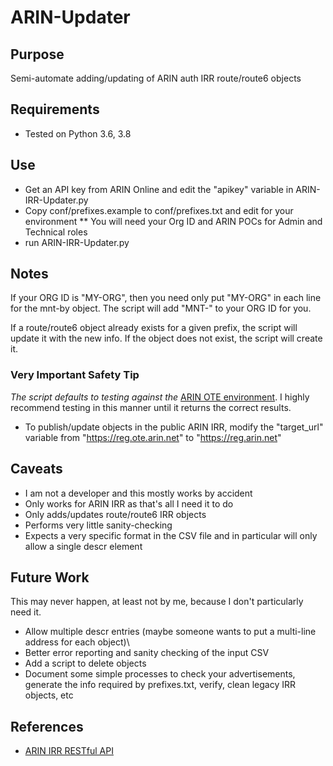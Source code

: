 # ARIN-Updater

## Purpose

Semi-automate adding/updating of ARIN auth IRR route/route6 objects

## Requirements

* Tested on Python 3.6, 3.8

## Use

* Get an API key from ARIN Online and edit the "apikey" variable in ARIN-IRR-Updater.py
* Copy conf/prefixes.example to conf/prefixes.txt and edit for your environment
** You will need your Org ID and ARIN POCs for Admin and Technical roles
* run ARIN-IRR-Updater.py

## Notes

If your ORG ID is "MY-ORG", then you need only put "MY-ORG" in each line for the mnt-by object. The script will add "MNT-" to your ORG ID for you.

If a route/route6 object already exists for a given prefix, the script will update it with the new info. If the object does not exist, the script will create it.

### Very Important Safety Tip

_The script defaults to testing against the_ [ARIN OTE environment](https://www.arin.net/reference/tools/testing/?msclkid=f88c8e5aaedd11ec837b672505346c2e). I highly recommend testing in this manner until it returns the correct results. 

* To publish/update objects in the public ARIN IRR, modify the "target_url" variable from "https://reg.ote.arin.net" to "https://reg.arin.net"

## Caveats

* I am not a developer and this mostly works by accident
* Only works for ARIN IRR as that's all I need it to do
* Only adds/updates route/route6 IRR objects
* Performs very little sanity-checking
* Expects a very specific format in the CSV file and in particular will only allow a single descr element

## Future Work

This may never happen, at least not by me, because I don't particularly need it.

* Allow multiple descr entries (maybe someone wants to put a multi-line address for each object)\
* Better error reporting and sanity checking of the input CSV
* Add a script to delete objects
* Document some simple processes to check your advertisements, generate the info required by prefixes.txt, verify, clean legacy IRR objects, etc

## References
* [ARIN IRR RESTful API](https://www.arin.net/resources/manage/irr/irr-restful/)
